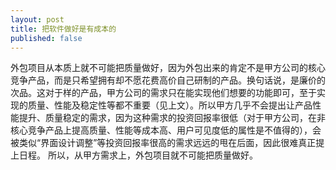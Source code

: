 ```yaml
---
layout: post
title: 把软件做好是有成本的
published: false
---
```


外包项目从本质上就不可能把质量做好，因为外包出来的肯定不是甲方公司的核心竞争产品，而是只希望拥有却不愿花费高价自己研制的产品。换句话说，是廉价的次品。这对于样的产品，甲方公司的需求只在能实现他们想要的功能即可，至于实现的质量、性能及稳定性等都不重要（见上文）。所以甲方几乎不会提出让产品性能提升、质量稳定的需求，因为这种需求的投资回报率很低（对于甲方公司，在非核心竞争产品上提高质量、性能等成本高、用户可见度低的属性是不值得的），会被类似“界面设计调整”等投资回报率很高的需求远远的甩在后面，因此很难真正提上日程。
所以，从甲方需求上，外包项目就不可能把质量做好。
